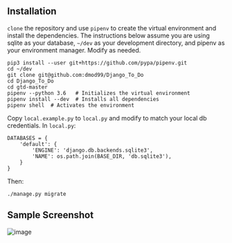 
## Installation

`clone` the repository and use `pipenv` to create the virtual environment and install the dependencies. The instructions below assume you are using sqlite as your database, `~/dev` as your development directory, and pipenv as your environment manager. Modify as needed.

```
pip3 install --user git+https://github.com/pypa/pipenv.git
cd ~/dev
git clone git@github.com:dmod99/Django_To_Do
cd Django_To_Do
cd gtd-master
pipenv --python 3.6   # Initializes the virtual environment
pipenv install --dev  # Installs all dependencies
pipenv shell  # Activates the environment
```

Copy `local.example.py` to `local.py` and modify to match your local db credentials. In `local.py`:

```
DATABASES = {
    'default': {
        'ENGINE': 'django.db.backends.sqlite3',
        'NAME': os.path.join(BASE_DIR, 'db.sqlite3'),
    }
}
```

Then:

`./manage.py migrate`

## Sample Screenshot

![image](https://user-images.githubusercontent.com/39831386/141997003-4c79817f-9989-467f-bcb0-8a6f9360688e.png)

